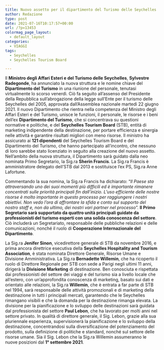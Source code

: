 ```yaml
---
title: Nuovo assetto per il dipartimento del Turismo delle Seychelles
author: Redazione
type: post
date: 2021-07-16T10:17:57+00:00
url: /?p=13453
colormag_page_layout:
  - default_layout
categories:
  - VIAGGI
tags:
  - Seychelles
  - Seychelles Tourism Board

---
```

Il **Ministro degli Affari Esteri e del Turismo delle Seychelles**, **Sylvestre Radegonde**, ha annunciato la nuova struttura e le nomine chiave del **Dipartimento del Turismo** in una riunione del personale, tenutasi virtualmente lo scorso venerdì. Ciò fa seguito all&#8217;assenso del Presidente della Repubblica sull&#8217;abrogazione della legge sull&#8217;Ente per il turismo delle Seychelles del 2005, approvata dall&#8217;Assemblea nazionale martedì 22 giugno 2021. Il nuovo Dipartimento che rientra nella competenza del Ministro degli Affari Esteri e del Turismo, unisce le funzioni, il personale, le risorse e i beni dell&#8217;ex **Dipartimento del Turismo**, che si concentrava su questioni normative e politiche, e del **Seychelles Tourism Board** (STB), entità di marketing indipendente della destinazione, per portare efficienza e sinergia nelle attività e garantire risultati migliori con meno risorse. Il ministro ha assicurato ai **121 dipendenti** del Seychelles Tourism Board e del Dipartimento del Turismo, che hanno partecipato all&#8217;incontro, che nessuno di loro sarebbe stato licenziato in seguito alla creazione del nuovo assetto. Nell&#8217;ambito della nuova struttura, il Dipartimento sarà guidato dalla neo nominata Primo Segretario, la Sig.ra **Sherin Francis**. La Sig.ra Francis è amministratore delegato dell&#8217;STB dal 2013 e sostituisce l&#8217;ex PS, Sig.ra Anne Lafortune.

Commentando la sua nomina, la Sig.ra Francis ha dichiarato: “_Il Paese sta attraversando uno dei suoi momenti più difficili ed è importante rimanere concentrati sulle priorità principali fin dall&#8217;inizio. L&#8217;uso efficiente delle nostre risorse è molto importante in questo processo per raggiungere i nostri obiettivi. Non vedo l&#8217;ora di affrontare la sfida e conto sul supporto del nostro staff e, non da ultimo, dei nostri vari partner nel processo_”. **Il Primo Segretario sarà supportato da quattro unità principali guidate da professionisti del turismo esperti con una solida conoscenza del settore**. Ciò includerà un Segretariato, responsabile delle pubbliche relazioni e delle comunicazioni, nonché il ruolo di **Cooperazione Internazionale del Dipartimento**.

La Sig.ra **Jenifer Sinon**, vicedirettore generale di STB da novembre 2016, e prima ancora direttrice esecutiva della **Seychelles Hospitality and Tourism Association**, è stata nominata Direttore Generale, Risorse Umane e Divisione Amministrativa. La Sig.ra **Bernadette Willemin**, che ha ricoperto il ruolo di Direttore Regionale per STB con sede a Parigi negli ultimi 11 anni, dirigerà la **Divisione Marketing** di destinazione. Ben conosciuta e rispettata dai professionisti del settore dei viaggi e del turismo sia a livello locale che all&#8217;estero, con un’approfondita conoscenza di marketing, basato sui dati e orientato alle relazioni, la Sig.ra **Willemin**, che è entrata a far parte di STB nel 1994, sarà responsabile delle attività promozionali e di marketing della destinazione in tutti i principali mercati, garantendo che le Seychelles rimangano visibili e che la domanda per la destinazione rimanga elevata. La divisione per la pianificazione e lo sviluppo delle destinazioni sarà guidata dal professionista del settore **Paul Lebon**, che ha lavorato per molti anni nel settore privato. In qualità di direttore generale, il Sig. Lebon, grazie alla sua pluriennale esperienza, supervisionerà la pianificazione e lo sviluppo della destinazione, concentrandosi sulla diversificazione del potenziamento del prodotto, sulla definizione di politiche e standard, nonché sul settore delle risorse umane. Sia il Sig. Lebon che la Sig.ra Willemin assumeranno le nuove posizioni dal **1° settembre 2021**.